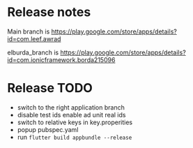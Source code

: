 # Release notes
Main branch is https://play.google.com/store/apps/details?id=com.leef.awrad

elburda_branch is https://play.google.com/store/apps/details?id=com.ionicframework.borda215096

# Release TODO

- switch to the right application branch
- disable test ids enable ad unit real ids
- switch to relative keys in key.properities
- popup pubspec.yaml
- run `flutter build appbundle --release`
